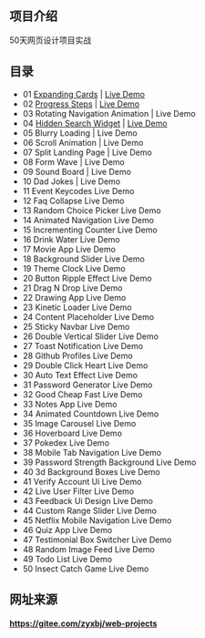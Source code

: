 ## 项目介绍
50天网页设计项目实战

## 目录

* 01	[Expanding Cards](https://github.com/bradtraversy/50projects50days/tree/master/expanding-cards) | [Live Demo](https://50projects50days.com/projects/expanding-cards/)
* 02	[Progress Steps](https://github.com/bradtraversy/50projects50days/tree/master/progress-steps) | [Live Demo](https://50projects50days.com/projects/progress-steps/)
* 03	Rotating Navigation Animation | Live Demo
* 04	[Hidden Search Widget](https://github.com/bradtraversy/50projects50days/tree/master/hidden-search) | [Live Demo](https://50projects50days.com/projects/hidden-search-widget/)
* 05	Blurry Loading | Live Demo
* 06	Scroll Animation | Live Demo
* 07	Split Landing Page | Live Demo
* 08	Form Wave | Live Demo
* 09	Sound Board | Live Demo
* 10	Dad Jokes | Live Demo
* 11	Event Keycodes	Live Demo
* 12	Faq Collapse	Live Demo
* 13	Random Choice Picker	Live Demo
* 14	Animated Navigation	Live Demo
* 15	Incrementing Counter	Live Demo
* 16	Drink Water	Live Demo
* 17	Movie App	Live Demo
* 18	Background Slider	Live Demo
* 19	Theme Clock	Live Demo
* 20	Button Ripple Effect	Live Demo
* 21	Drag N Drop	Live Demo
* 22	Drawing App	Live Demo
* 23	Kinetic Loader	Live Demo
* 24	Content Placeholder	Live Demo
* 25	Sticky Navbar	Live Demo
* 26	Double Vertical Slider	Live Demo
* 27	Toast Notification	Live Demo
* 28	Github Profiles	Live Demo
* 29	Double Click Heart	Live Demo
* 30	Auto Text Effect	Live Demo
* 31	Password Generator	Live Demo
* 32	Good Cheap Fast	Live Demo
* 33	Notes App	Live Demo
* 34	Animated Countdown	Live Demo
* 35	Image Carousel	Live Demo
* 36	Hoverboard	Live Demo
* 37	Pokedex	Live Demo
* 38	Mobile Tab Navigation	Live Demo
* 39	Password Strength Background	Live Demo
* 40	3d Background Boxes	Live Demo
* 41	Verify Account Ui	Live Demo
* 42	Live User Filter	Live Demo
* 43	Feedback Ui Design	Live Demo
* 44	Custom Range Slider	Live Demo
* 45	Netflix Mobile Navigation	Live Demo
* 46	Quiz App	Live Demo
* 47	Testimonial Box Switcher	Live Demo
* 48	Random Image Feed	Live Demo
* 49	Todo List	Live Demo
* 50	Insect Catch Game	Live Demo

## 网址来源 
#### https://gitee.com/zyxbj/web-projects
